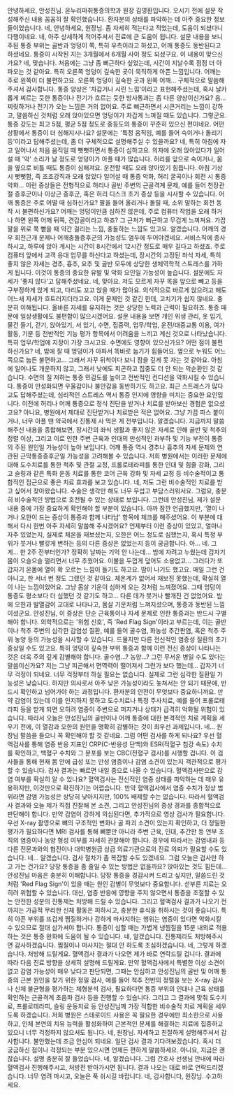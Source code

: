 <doctor>
안녕하세요, 안성진님. 온누리마취통증의학과 원장 김영환입니다. 오시기 전에 설문 작성해주신 내용 꼼꼼히 잘 확인했습니다. 환자분의 상태를 파악하는 데 아주 중요한 정보들이었습니다.
</doctor>

<patient>
네, 안녕하세요, 원장님. 좀 자세히 적는다고 적었는데, 도움이 되셨다니 다행이네요.
</patient>

<doctor>
네, 아주 상세하게 적어주셔서 진료에 큰 도움이 됩니다. 설문 내용을 보니 주된 통증 부위는 골반과 엉덩이 쪽, 특히 우측이라고 하셨고, 어깨 통증도 동반된다고 하셨네요. 통증이 시작된 지는 3개월에서 6개월 사이 정도 되셨구요. 이 내용이 맞으신가요?
</patient>

<patient>
네, 맞습니다. 처음에는 그냥 좀 뻐근하다 싶었는데, 시간이 지날수록 점점 더 아파오는 것 같아요. 특히 오른쪽 엉덩이 깊숙한 곳이 묵직하게 아픈 느낌입니다. 어깨는 주로 왼쪽이 더 불편하고요.
</patient>

<doctor>
오른쪽 엉덩이 깊숙한 곳과 왼쪽 어깨... 구체적으로 말씀해주셔서 감사합니다. 통증 양상은 '차갑거나 시린 느낌'이라고 표현해주셨는데, 혹시 날카롭게 찌르는 듯한 통증이나 전기가 흐르는 듯한 방사통과는 좀 다른 양상이신가요?
</patient>

<patient>
음... 찌릿하거나 전기가 오는 느낌은 거의 없어요. 주로 뻐근하면서 시큰거리는 느낌이 강하고, 말씀하신 것처럼 오래 앉아있으면 엉덩이가 차갑게 느껴질 때도 있습니다.
</patient>

<doctor>
그렇군요. 통증 강도는 최고 5점, 평균 5점 정도로 중등도의 통증이 꾸준히 있으신 편이네요. 어떤 상황에서 통증이 더 심해지시나요? 설문에는 '특정 움직임, 예를 들어 숙이거나 돌리기 등'이라고 답해주셨는데, 좀 더 구체적으로 설명해주실 수 있을까요?
</patient>

<patient>
네, 특히 아침에 자고 일어나서 처음 움직일 때 뻣뻣하면서 통증이 심하고요. 의자에 오래 앉아있다가 일어설 때 '악' 소리가 날 정도로 엉덩이가 아플 때가 많습니다. 허리를 앞으로 숙이거나, 몸을 옆으로 비틀 때도 통증이 심해져요. 운전할 때도 오래 앉아있기 힘듭니다.
</patient>

<doctor>
아침 기상 시 뻣뻣함, 즉 조조강직과 오래 앉았다 일어설 때 통증 악화, 허리 굴곡이나 회전 시 통증 악화... 이런 증상들은 전형적으로 허리나 골반 주변의 근골격계 문제, 예를 들어 천장관절 증후군이나 이상근 증후군, 혹은 허리 디스크 초기 증상 등을 시사할 수 있습니다. 어깨 통증은 주로 어떨 때 심하신가요? 팔을 들어 올리거나 돌릴 때, 소위 말하는 회전 동작 시 불편하신가요?
</patient>

<patient>
어깨는 엉덩이만큼 심하진 않은데, 주로 컴퓨터 작업을 오래 하거나 하면 왼쪽 어깨 뒤쪽, 견갑골이라고 하죠? 그 근처가 뻐근하고 무겁게 느껴져요. 가끔 팔을 위로 쭉 뻗을 때 약간 걸리는 느낌, 충돌하는 느낌도 있고요.
</patient>

<doctor>
알겠습니다. 어깨의 경우 회전근개 문제나 어깨충돌증후군의 가능성도 염두에 두어야겠네요. 서비스직에 종사하시고, 하루에 앉아 계시는 시간이 8시간에서 12시간 정도로 매우 길다고 하셨죠. 주로 컴퓨터 앞에서 고객 응대 업무를 하신다고 하셨는데, 장시간의 고정된 좌식 자세, 특히 좋지 않은 자세는 경추, 흉추, 요추 및 골반 모두에 상당한 생체역학적 스트레스를 가하게 됩니다. 이것이 통증의 중요한 유발 및 악화 요인일 가능성이 높습니다. 설문에도 자세가 '좋지 않다'고 답해주셨네요.
</patient>

<patient>
네, 맞아요. 저도 모르게 자꾸 목을 앞으로 빼고 등을 구부정하게 앉게 되고, 다리도 꼬고 앉을 때가 많아요. 의식적으로 바르게 앉으려고 해도 어느새 자세가 흐트러지더라고요. 이게 문제인 것 같긴 한데, 고치기가 쉽지 않네요.
</patient>

<doctor>
충분히 이해됩니다. 올바른 자세를 유지하는 것은 상당한 노력과 근력이 필요하죠. 통증 때문에 일상생활에도 불편함이 많으시겠어요. 설문 내용을 보면 개인 위생 관리, 옷 입기, 물건 들기, 걷기, 앉아있기, 서 있기, 수면, 집중력, 업무/학업, 운전/대중교통 이용, 여가 활동, 기분 등 전반적인 기능 평가 항목에서 어려움을 느끼고 계신 것으로 나타났습니다. 특히 업무/학업에 지장이 가장 크시고요. 수면에도 영향이 있으신가요? 어떤 점이 불편하신가요?
</patient>

<patient>
네, 밤에 잘 때 엉덩이가 아파서 똑바로 눕기가 힘들어요. 옆으로 누워도 어느 쪽으로 눕든 불편하고... 그래서 자꾸 뒤척이다 보니 잠을 깊게 못 자는 것 같아요. 아침에 일어나도 개운하지 않고, 그래서 낮에도 피곤하고 집중도 더 안 되는 악순환인 것 같습니다.
</patient>

<doctor>
수면의 질 저하는 통증 민감도를 높이고 전반적인 컨디션을 악화시킬 수 있습니다. 통증이 만성화되면 우울감이나 불안감을 동반하기도 하고요. 최근 스트레스가 많다고도 답해주셨는데, 심리적인 스트레스 역시 통증 인지에 영향을 미치는 중요한 요인입니다. 이전에 허리나 어깨 통증으로 정식 진단을 받거나 치료를 받아보신 경험은 없으셨고요?
</patient>

<patient>
아니요, 병원에서 제대로 진단받거나 치료받은 적은 없어요. 그냥 가끔 파스 붙이거나, 너무 아플 땐 약국에서 진통제 사 먹은 게 전부입니다.
</patient>

<doctor>
알겠습니다. 지금까지 말씀해주신 내용을 종합해보면, 장시간의 좌식 생활과 좋지 않은 자세로 인해 골반 및 척추의 정렬 이상, 그리고 이로 인한 주변 근육과 인대의 만성적인 과부하 및 기능 부전이 통증의 주된 원인일 가능성이 높아 보입니다. 어깨 통증 역시 경추나 흉추의 자세 문제와 연관된 근막통증증후군일 가능성을 고려해볼 수 있습니다. 저희 병원에서는 이러한 문제에 대해 도수치료를 통한 척추 및 관절 교정, 프롤로테라피를 통한 인대 및 힘줄 강화, 그리고 슬링과 같은 특화 운동 치료를 통한 코어 근육 강화 및 자세 교정 등 비수술적이고 통합적인 접근으로 좋은 치료 효과를 보고 있습니다.
</patient>

<patient>
네, 저도 그런 비수술적인 치료를 받고 싶어서 찾아왔습니다. 수술은 생각만 해도 너무 무섭고 부담스러워서요.
</patient>

<doctor>
그럼요, 충분히 비수술적인 방법으로 호전될 수 있는 상태로 보입니다. 그런데 안성진님, 제가 설문 내용 중에 가장 중요하게 확인해야 할 부분이 있습니다. 아까 잠깐 언급했지만, '열이 나거나 오한이 드는 증상이 통증과 함께 나타남' 항목에 체크를 해주셨어요. 이 부분에 대해서 다시 한번 아주 자세히 말씀해 주시겠어요? 언제부터 이런 증상이 있었고, 얼마나 자주 있었는지, 실제로 체온을 재보셨는지, 오한은 어느 정도로 심했는지, 혹시 특정 부위가 붓거나 빨갛게 변하는 등의 다른 증상은 없었는지 등이 궁금합니다.
</patient>

<patient>
아... 네. 그게... 한 2주 전부터인가? 정확히 날짜는 기억 안 나는데... 밤에 자려고 누웠는데 갑자기 몸이 으슬으슬 떨리면서 너무 추웠어요. 이불을 두껍게 덮어도 소용없고... 그러다가 또 갑자기 온몸에 열이 확 오르는 느낌이 들기도 하고요. 땀이 나기도 했고요. 매일 그런 건 아니고, 한 서너 번 정도 그랬던 것 같아요. 체온계가 없어서 재보진 못했는데, 확실히 열이 나는 느낌이었어요. 그냥 몸살 기운이 심하게 오는 것처럼 느껴졌어요. 그때 엉덩이 통증도 평소보다 더 심했던 것 같기도 하고... 다른 데가 붓거나 빨개진 건 없었어요.
</doctor>

<doctor>
밤에 오한과 발열감이 교대로 나타나고, 몸살 기운처럼 느껴지셨으며, 통증과 동반된 느낌이셨군요. 안성진님, 이 증상은 단순 근육통이나 자세 문제로 인한 통증과는 반드시 구별해야 합니다. 의학적으로는 '위험 신호', 즉 'Red Flag Sign'이라고 부르는데, 이는 골반이나 척추 주변의 심각한 감염성 질환, 예를 들어 골수염, 화농성 추간판염, 혹은 척추 주위 농양 등의 가능성을 시사할 수 있습니다. 드물지만 다른 전신적인 염증성 질환의 초기 증상일 수도 있고요. 특히 엉덩이 깊숙한 부위 통증과 함께 이런 전신 증상이 나타나는 것은 더욱 주의 깊게 감별해야 합니다.
</patient>

<patient>
골수염...? 농양...? 그런 무서운 병일 수도 있다는 말씀이신가요? 저는 그냥 피곤해서 면역력이 떨어져서 그런가 보다 했는데... 갑자기 너무 걱정이 되네요.
</patient>

<doctor>
너무 걱정부터 하실 필요는 없습니다. 실제로 그런 심각한 질환일 가능성은 낮습니다. 하지만 의사로서 아주 낮은 가능성이라도 놓쳐서는 안 되기 때문에, 반드시 확인하고 넘어가야 하는 과정입니다. 환자분의 안전이 무엇보다 중요하니까요. 만약 감염이 있는데 이를 인지하지 못하고 도수치료나 특정 주사치료, 예를 들어 프롤로테라피 등을 받게 되면 오히려 염증이 주변으로 퍼지거나 상태가 급격히 악화될 위험이 있습니다. 따라서 오늘은 안성진님의 골반이나 어깨 통증에 대한 본격적인 치료 계획을 세우기 전에, 이 열감과 오한의 원인을 명확히 감별하는 것이 최우선 과제입니다.
</patient>

<patient>
네... 원장님 말씀을 들으니 꼭 확인해야 할 것 같네요. 그럼 어떤 검사를 하게 되나요?
</patient>

<doctor>
우선 혈액검사를 통해 염증 반응 지표인 CRP(C-반응성 단백)와 ESR(적혈구 침강 속도) 수치를 확인하고, 백혈구 수치와 그 분포를 보는 CBC(전혈구 검사)를 시행할 겁니다. 이 검사들을 통해 현재 몸 안에 급성 또는 만성 염증이나 감염 소견이 있는지 객관적으로 평가할 수 있습니다. 검사 결과는 빠르면 내일 중으로 나올 수 있습니다.
</doctor>

<patient>
혈액검사만으로 감염 여부를 확실히 알 수 있나요?
</patient>

<doctor>
혈액검사는 전신적인 염증 상태를 파악하는 데 매우 유용하지만, 이것만으로 확진하기는 어렵습니다. 만약 혈액검사에서 염증 수치가 정상 범위라면 감염 가능성은 상당히 낮아지지만, 100% 배제할 수는 없습니다. 따라서 혈액검사 결과와 오늘 제가 직접 진찰해 본 소견, 그리고 안성진님의 증상 경과를 종합적으로 판단해야 합니다. 만약 감염이 강하게 의심된다면, 추가적으로 영상 검사가 필요합니다. 우선 X-ray 촬영으로 뼈의 구조적인 변화나 골 파괴 소견이 있는지 확인하고, 더 정밀한 평가가 필요하다면 MRI 검사를 통해 뼈뿐만 아니라 주변 근육, 인대, 추간판 등 연부 조직의 염증이나 농양 형성 여부를 자세히 관찰해야 합니다. 경우에 따라서는 감염내과 등 다른 전문과와의 협진이나 대학병원급 상급 의료기관으로의 진료 의뢰가 필요할 수도 있습니다.
</patient>

<patient>
네... 알겠습니다. 검사 절차가 좀 복잡할 수도 있겠네요. 그럼 오늘은 검사만 하고 가는 건가요? 당장 통증을 좀 줄일 수 있는 방법은 없을까요? 앉아있는 것도 힘든데...
</patient>

<doctor>
안성진님 마음은 충분히 이해합니다. 당장 통증을 경감시켜 드리고 싶지만, 말씀드린 것처럼 'Red Flag Sign'이 있을 때는 원인 감별이 무엇보다 중요합니다. 섣부른 치료는 오히려 위험할 수 있습니다. 대신, 염증 반응에 영향을 주지 않으면서 통증을 조절할 수 있는 안전한 성분의 진통제는 처방해 드릴 수 있습니다. 그리고 혈액검사 결과가 나오기 전까지는 가급적 무리한 신체 활동은 피하시고, 충분한 휴식을 취하시는 것이 좋습니다. 특히 아픈 부위를 뜨겁게 찜질하거나 강하게 마사지하는 행위는 염증이 있다면 악화시킬 수 있으므로 절대 삼가셔야 합니다. 통증이 심할 때는 가볍게 냉찜질을 15분 내외로 적용하는 것은 통증 완화에 도움이 될 수 있습니다.
</patient>

<patient>
네, 알겠습니다. 진통제라도 처방해주시면 감사하겠습니다. 찜질이나 마사지는 절대 안 하도록 조심하겠습니다.
</patient>

<doctor>
네, 그렇게 하겠습니다. 처방해 드릴게요. 혈액검사 결과가 나오면 제가 바로 연락드릴 겁니다. 결과에 따라 다음 진료 방향을 상세히 설명해 드릴게요. 만약 혈액검사에서 특별한 이상 소견이 없고 감염 가능성이 매우 낮다고 판단되면, 그때는 안심하고 안성진님의 골반 및 어깨 통증의 근본 원인을 찾기 위한 정밀 검사, 예를 들어 척추 전반의 정렬을 보는 X-ray 검사나 신체 불균형을 평가하는 체형분석 검사, 필요하다면 통증 부위의 인대나 근육 상태를 확인하는 근골격계 초음파 검사 등을 진행할 수 있습니다. 그리고 그 결과에 맞춰 도수치료, 프롤로테라피, 슬링 운동치료 등 안성진님께 가장 적합한 비수술적 치료 계획을 세우도록 하겠습니다. 저희 병원은 스테로이드 사용은 꼭 필요한 경우에만 최소한으로 사용하고, 인체 본연의 치유 능력을 활성화하여 근본적인 문제를 해결하는 치료에 집중하고 있으니 너무 걱정하지 않으셔도 됩니다.
</patient>

<patient>
네, 원장님. 자세하고 친절하게 설명해주셔서 감사합니다. 불안했는데 조금 안심이 되네요. 일단 검사 결과 기다려보겠습니다.
</patient>

<doctor>
혹시 더 궁금하신 점이나 걱정되는 부분 있으시면 언제든 편하게 말씀하세요.
</patient>

<patient>
아니요, 지금은 괜찮습니다. 설명 충분히 잘 들었습니다.
</patient>

<doctor>
네, 알겠습니다. 그럼 간호사 선생님 안내에 따라 혈액검사 진행해주시고, 처방전 받아가시면 됩니다. 결과 나오는 대로 바로 연락드리겠습니다. 너무 염려 마시고, 오늘은 푹 쉬시길 바랍니다.
</patient>

<patient>
네, 감사합니다, 원장님. 수고하세요.
</patient>